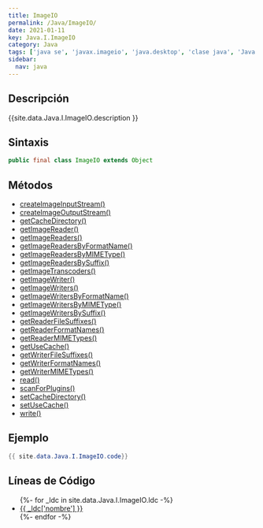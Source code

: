 ```yaml
---
title: ImageIO
permalink: /Java/ImageIO/
date: 2021-01-11
key: Java.I.ImageIO
category: Java
tags: ['java se', 'javax.imageio', 'java.desktop', 'clase java', 'Java 1.0']
sidebar: 
  nav: java
---
```


## Descripción
{{site.data.Java.I.ImageIO.description }}

## Sintaxis
~~~java
public final class ImageIO extends Object
~~~

## Métodos
* [createImageInputStream()](/Java/ImageIO/createImageInputStream)
* [createImageOutputStream()](/Java/ImageIO/createImageOutputStream)
* [getCacheDirectory()](/Java/ImageIO/getCacheDirectory)
* [getImageReader()](/Java/ImageIO/getImageReader)
* [getImageReaders()](/Java/ImageIO/getImageReaders)
* [getImageReadersByFormatName()](/Java/ImageIO/getImageReadersByFormatName)
* [getImageReadersByMIMEType()](/Java/ImageIO/getImageReadersByMIMEType)
* [getImageReadersBySuffix()](/Java/ImageIO/getImageReadersBySuffix)
* [getImageTranscoders()](/Java/ImageIO/getImageTranscoders)
* [getImageWriter()](/Java/ImageIO/getImageWriter)
* [getImageWriters()](/Java/ImageIO/getImageWriters)
* [getImageWritersByFormatName()](/Java/ImageIO/getImageWritersByFormatName)
* [getImageWritersByMIMEType()](/Java/ImageIO/getImageWritersByMIMEType)
* [getImageWritersBySuffix()](/Java/ImageIO/getImageWritersBySuffix)
* [getReaderFileSuffixes()](/Java/ImageIO/getReaderFileSuffixes)
* [getReaderFormatNames()](/Java/ImageIO/getReaderFormatNames)
* [getReaderMIMETypes()](/Java/ImageIO/getReaderMIMETypes)
* [getUseCache()](/Java/ImageIO/getUseCache)
* [getWriterFileSuffixes()](/Java/ImageIO/getWriterFileSuffixes)
* [getWriterFormatNames()](/Java/ImageIO/getWriterFormatNames)
* [getWriterMIMETypes()](/Java/ImageIO/getWriterMIMETypes)
* [read()](/Java/ImageIO/read)
* [scanForPlugins()](/Java/ImageIO/scanForPlugins)
* [setCacheDirectory()](/Java/ImageIO/setCacheDirectory)
* [setUseCache()](/Java/ImageIO/setUseCache)
* [write()](/Java/ImageIO/write)

## Ejemplo
~~~java
{{ site.data.Java.I.ImageIO.code}}
~~~

## Líneas de Código
<ul>
{%- for _ldc in site.data.Java.I.ImageIO.ldc -%}
   <li>
       <a href="{{_ldc['url'] }}">{{ _ldc['nombre'] }}</a>
   </li>
{%- endfor -%}
</ul>
